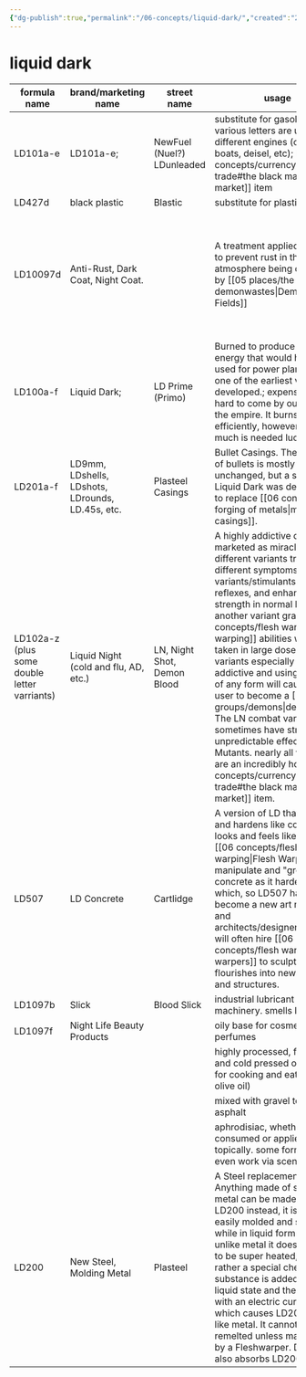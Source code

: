 ```yaml
---
{"dg-publish":true,"permalink":"/06-concepts/liquid-dark/","created":"2024-10-28T08:55:08.948-05:00","updated":"2025-01-08T14:58:06.703-06:00"}
---
```


# liquid dark


| formula name                                 | brand/marketing name                             | street name                   | usage                                                                                                                                                                                                                                                                                                                                                                                                                                                                                                                                                                                          |                                                                                                                                                       |
| -------------------------------------------- | ------------------------------------------------ | ----------------------------- | ---------------------------------------------------------------------------------------------------------------------------------------------------------------------------------------------------------------------------------------------------------------------------------------------------------------------------------------------------------------------------------------------------------------------------------------------------------------------------------------------------------------------------------------------------------------------------------------------- | ----------------------------------------------------------------------------------------------------------------------------------------------------- |
| LD101a-e                                     | LD101a-e;                                        | NewFuel (Nuel?)<br>LDunleaded | substitute for gasoline; the various letters are used for different engines (cars, boats, deisel, etc); large [[06 concepts/currency and trade#the black market\|black market]] item                                                                                                                                                                                                                                                                                                                                                                                                                       |                                                                                                                                                       |
| LD427d                                       | black plastic                                    | Blastic                       | substitute for plastic                                                                                                                                                                                                                                                                                                                                                                                                                                                                                                                                                                         |                                                                                                                                                       |
| LD10097d                                     | Anti-Rust, Dark Coat, Night Coat.                |                               | A treatment applied to metal to prevent rust in the new atmosphere being created by [[05 places/the demonwastes\|Demon Fields]]                                                                                                                                                                                                                                                                                                                                                                                                                                                                          | Gives the metal an oily sheen when coated, needs to be reapplied on a regular basis; large [[06 concepts/currency and trade#the black market\|black market]] item |
| LD100a-f                                     | Liquid Dark;                                     | LD Prime (Primo)              | Burned to produce "clean" energy that would have been used for power plants, etc. one of the earliest variants developed.; expensive and hard to come by outside of the empire.  It burns very efficiently, however, so not much is needed luckily.                                                                                                                                                                                                                                                                                                                                            |                                                                                                                                                       |
| LD201a-f                                     | LD9mm, LDshells, LDshots, LDrounds, LD.45s, etc. | Plasteel Casings              | Bullet Casings. The interior of bullets is mostly unchanged, but a strain of Liquid Dark was developed to replace [[06 concepts/the forging of metals\|metal casings]].                                                                                                                                                                                                                                                                                                                                                                                                                                    |                                                                                                                                                       |
| LD102a-z (plus some double letter varriants) | Liquid Night (cold and flu, AD, etc.)            | LN, Night Shot, Demon Blood   | A highly addictive drug. marketed as miracle drug different variants treat different symptoms. combat variants/stimulants increase reflexes, and enhance strength in normal humans, another variant grants [[06 concepts/flesh warping\|flesh warping]] abilities when taken in large doses.  These variants especially are highly addictive and using to much of any form will cause the user to become a [[04 groups/demons\|demon]].  The LN combat variants sometimes have strange and unpredictable effects on Mutants.  nearly all variants are an incredibly hot [[06 concepts/currency and trade#the black market\|black market]] item. |                                                                                                                                                       |
| LD507                                        | LD Concrete                                      | Cartlidge                     | A version of LD that pours and hardens like concrete, it looks and feels like Cartlidge, [[06 concepts/flesh warping\|Flesh Warpers]] can manipulate and "grow" the concrete as it hardens, which, so LD507 has also become a new art medium, and architects/designers/builders will often hire [[06 concepts/flesh warping\|flesh warpers]] to sculpt artistic flourishes into new buildings and structures.                                                                                                                                                                                                          |                                                                                                                                                       |
| LD1097b                                      | Slick                                            | Blood Slick                   | industrial lubricant for machinery. smells like blood.                                                                                                                                                                                                                                                                                                                                                                                                                                                                                                                                         |                                                                                                                                                       |
| LD1097f                                      | Night Life Beauty Products                       |                               | oily base for cosmetics and perfumes                                                                                                                                                                                                                                                                                                                                                                                                                                                                                                                                                           |                                                                                                                                                       |
|                                              |                                                  |                               | highly processed, filtered, and cold pressed oil meant for cooking and eating (like olive oil)                                                                                                                                                                                                                                                                                                                                                                                                                                                                                                 |                                                                                                                                                       |
|                                              |                                                  |                               | mixed with gravel to make asphalt                                                                                                                                                                                                                                                                                                                                                                                                                                                                                                                                                              |                                                                                                                                                       |
|                                              |                                                  |                               | aphrodisiac, whether consumed or applied topically. some formulations even work via scent                                                                                                                                                                                                                                                                                                                                                                                                                                                                                                      |                                                                                                                                                       |
| LD200                                        | New Steel, Molding Metal                         | Plasteel                      | A Steel replacement.  Anything made of steel or metal can be made from LD200 instead, it is more easily molded and shaped while in liquid form since, unlike metal it doesn't have to be super heated, but rather a special chemical substance is added to its liquid state and then charged with an electric current, which causes LD200 harden like metal.  It cannot be remelted unless manipulated by a Fleshwarper.  Devil skin also absorbs LD200.                                                                                                                                       |                                                                                                                                                       |
